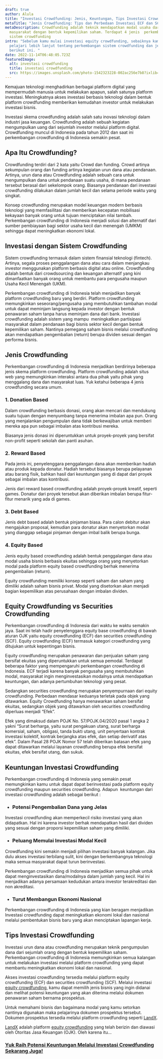 ```yaml
---
draft: true
author: Alula
title: "Investasi Crowdfunding: Jenis, Keuntungan, Tips Investasi Crowdfunding"
metaTitle: "Jenis Crowdfunding: Tips dan Perbedaan Investasi ECF dan SCF"
metaDescription: Crowdfunding adalah teknik mendapatkan modal usaha dari
  masyarakat dengan bentuk kepemilikan saham. Terdapat 4 jenis  perkembangan
  sistem crowdfunding
intro: "Sebelum kamu mulai investasi equity crowdfunding, sebaiknya kamu
  pelajari lebih lanjut tentang perkembangan sistem crowdfunding dan jenisnya
  berikut ini. "
date: 2022-11-14T06:48:05.723Z
featuredImage:
  alt: investasi crowdfunding
  title: investasi crowdfunding
  src: https://images.unsplash.com/photo-1542323228-002ac256e7b8?ixlib=rb-4.0.3&ixid=MnwxMjA3fDB8MHxwaG90by1wYWdlfHx8fGVufDB8fHx8&auto=format&fit=crop&w=870&q=80
---
```

Kemajuan teknologi menghadirkan berbagai platform digital yang mempermudah manusia untuk melakukan apapun, salah satunya platform investasi. Meningkatnya akses investasi berbasis teknologi dalam bentuk platform crowdfunding memberikan kemudahan investor untuk melakukan investasi bisnis.

Investasi skema crowdfunding adalah salah satu inovasi teknologi dalam industri jasa keuangan. Crowdfunding adalah sebuah kegiatan mengumpulkan uang dari sejumlah investor melalui platform digital. Crowdfunding muncul di Indonesia pada tahun 2012 dan saat ini perkembangan crowdfunding di Indonesia semakin pesat.

## Apa Itu Crowdfunding?

Crowdfunding terdiri dari 2 kata yaitu Crowd dan funding. Crowd artinya sekumpulan orang dan funding artinya kegiatan urun dana atau pendanaan. Artinya, urun dana atau Crowdfunding adalah sebuah cara untuk mengumpulkan dana untuk pendanaan suatu usaha, di mana pendanaan tersebut berasal dari sekelompok orang. Biasanya pendanaan dari investasi crowdfunding dilakukan dalam jumlah kecil dan selama periode waktu yang singkat.

Konsep crowdfunding merupakan model keuangan modern berbasis teknologi yang memfasilitasi dan memberikan kecepatan mobilisasi kekayaan banyak orang untuk tujuan menciptakan nilai tambah. Perkembangan crowdfunding di Indonesia menjadi solusi dan alternatif dari sumber pembiayaan bagi sektor usaha kecil dan menengah (UMKM) sehingga dapat meningkatkan ekonomi lokal. 

## Investasi dengan Sistem Crowdfunding

Sistem crowdfunding termasuk dalam sistem finansial teknologi (fintech). Artinya, segala proses penggalangan dana atau cara dalam menjangkau investor menggunakan platform berbasis digital atau online. Crowdfunding adalah bentuk dari crowdsourcing dan keuangan alternatif yang kini dimanfaatkan banyak orang untuk membantu para pengusaha maupun Usaha Kecil Menengah (UKM).

Perkembangan crowdfunding di Indonesia telah menjadikan banyak platform crowdfunding baru yang berdiri. Platform crowdfunding memungkinkan seseorang/pengusaha yang membutuhkan tambahan modal untuk dapat meminjam langsung kepada investor dengan bentuk penawaran saham tanpa harus meminjam dana dari bank. Investasi crowdfunding adalah sistem yang mampu  meningkatkan partisipasi masyarakat dalam pendanaan bagi bisnis sektor kecil dengan bentuk kepemilikan saham. Nantinya pemegang saham bisnis melalui crowdfunding akan mendapatkan pengembalian (return) berupa dividen sesuai dengan performa bisnis. 

## Jenis Crowdfunding

Perkembangan crowdfunding di Indonesia menjadikan berdirinya beberapa jenis skema platform crowdfunding. Platform crowdfunding adalah situs web yang memungkinkan interaksi antara dua pihak yaitu pihak yang menggalang dana dan masyarakat luas. Yuk ketahui beberapa 4 jenis crowdfunding secara umum.

### 1. Donation Based

Dalam crowdfunding berbasis donasi, orang akan mencari dan mendukung suatu tujuan dengan menyumbang tanpa menerima imbalan apa pun. Orang yang menjalankan pengumpulan dana tidak berkewajiban untuk memberi mereka apa pun sebagai imbalan atas kontribusi mereka.

Biasanya jenis donasi ini diperuntukkan untuk proyek-proyek yang bersifat non-profit seperti sekolah dan panti asuhan.

### 2. Reward Based

Pada jenis ini, penyelenggara penggalangan dana akan memberikan hadiah atau produk kepada donatur. Hadiah tersebut biasanya berupa pelayanan atau barang fisik, bahkan hasil dari keuntungan yang di dapat dari proyek sebagai imbalan atas kontribusi.

Jenis dari reward based crowdfunding adalah proyek-proyek kreatif, seperti games. Donatur dari proyek tersebut akan diberikan imbalan berupa fitur-fitur menarik yang ada di games.

### 3. Debt Based

Jenis debt based adalah bentuk pinjaman biasa. Para calon debitur akan mengajukan proposal, kemudian para donatur akan menyetorkan modal yang dianggap sebagai pinjaman dengan imbal balik berupa bunga. 

### 4. Equity Based

Jenis equity based crowdfunding adalah bentuk penggalangan dana atau modal usaha bisnis berbasis ekuitas sehingga orang yang menyetorkan modal pada platform equity based crowdfunding berhak menerima pengembalian (return). 

Equity crowdfunding memiliki konsep seperti saham dan saham yang dimiliki adalah saham bisnis privat. Modal yang disetorkan akan menjadi bagian kepemilikan atas perusahaan dengan imbalan dividen.

## Equity Crowdfunding vs Securities Crowdfunding

Perkembangan crowdfunding di Indonesia dari waktu ke waktu semakin jaya. Saat ini telah hadir penyelenggara equity base crowdfunding di bawah aturan OJK yaitu equity crowdfunding (ECF) dan securities crowdfunding (SCF). Equity crowdfunding (ECF) termasuk kategori crowdfunding yang ditujukan untuk kepentingan bisnis. 

Equity crowdfunding merupakan penawaran dan penjualan saham yang bersifat ekuitas yang diperuntukkan untuk semua pemodal. Terdapat beberapa faktor yang mempengaruhi perkembangan crowdfunding di Indonesia. ECF terjadi karena banyak pengusaha yang membutuhkan modal, masyarakat ingin menginvestasikan modalnya untuk mendapatkan keuntungan, dan adanya pertumbuhan teknologi yang pesat.

Sedangkan securities crowdfunding merupakan penyempurnaan dari equity crowdfunding. Perbedaan mendasar keduanya terletak pada objek yang ditawarkan. Equity Crowdfunding hanya menawarkan saham bersifat ekuitas, sedangkan objek yang ditawarkan oleh securities crowdfunding diperluas menjadi “Efek”. 

Efek yang dimaksud dalam POJK No. 57/POJK.04/2020 pasal 1 angka 2 yakni “Surat berharga, yaitu surat pengakuan utang, surat berharga komersial, saham, obligasi, tanda bukti utang, unit penyertaan kontrak investasi kolektif, kontrak berjangka atas efek, dan setiap derivatif atas efek”. Dalam Pasal 28 POJK Nomor 57 telah diberikan batasan efek yang dapat ditawarkan melalui layanan crowdfunding berupa efek bersifat ekuitas, efek bersifat utang, dan sukuk. 

## Keuntungan Investasi Crowdfunding

Perkembangan crowdfunding di Indonesia yang semakin pesat memungkinkan kamu untuk dapat dapat berinvestasi pada platform equity crowdfunding maupun securities crowdfunding. Adapun  keuntungan dari investasi crowdfunding adalah sebagai berikut :

* ### Potensi Pengembalian Dana yang Jelas

Investasi crowdfunding akan memperkecil risiko investasi yang akan didapatkan. Hal ini karena investor berhak mendapatkan hasil dari dividen yang sesuai dengan proporsi kepemilikan saham yang dimiliki.

* ### Peluang Memulai Investasi Modal Kecil

Crowdfunding kini semakin menjadi pilihan investasi banyak kalangan. Jika dulu akses investasi terbilang sulit, kini dengan berkembangnya teknologi maka semua masyarakat dapat turun berinvestasi.

Perkembangan crowdfunding di Indonesia menjadikan semua pihak untuk dapat menginvestasikan dana/modalnya dalam jumlah yang kecil. Hal ini menjadikan adanya persamaan kedudukan antara investor terakreditasi dan non akreditasi.

* ### Turut Membangun Ekonomi Nasional

Perkembangan crowdfunding di Indonesia yang kian beragam menjadikan Investasi crowdfunding dapat meningkatkan ekonomi lokal dan nasional melalui pembentukan bisnis baru yang akan menciptakan lapangan kerja.

## Tips Investasi Crowdfunding 

Investasi urun dana atau crowdfunding merupakan teknik pengumpulan dana dari sejumlah orang dengan bentuk kepemilikan saham. Perkembangan crowdfunding di Indonesia memungkinkan semua kalangan untuk melakukan investasi melalui platform crowdfunding yang dapat  membantu meningkatkan ekonomi lokal dan nasional. 

Akses investasi crowdfunding tersedia melalui platform equity crowdfunding (ECF) dan securities crowdfunding (SCF). Melalui investasi [equity crowdfunding](https://landx.id/), kamu dapat memilih jenis bisnis yang ingin didanai dan melihat potensi keuntungan yang akan diterima melalui dokumen penawaran saham bernama prospektus. 

Untuk memahami bisnis dan bagaimana modal yang kamu setorkan nantinya digunakan maka pelajarinya dokumen prospektus tersebut. Dokumen prospektus tersedia melalui platform crowdfunding seperti [LandX](https://landx.id/).

[LandX](https://landx.id/) adalah platform [equity crowdfunding](https://landx.id/) yang telah berizin dan diawasi oleh Otoritas Jasa Keuangan (OJK). Oleh karena itu...

### [Yuk Raih Potensi Keuntungan Melalui Investasi Crowdfunding Sekarang Juga!](https://app.landx.id/?utm_source=Organic+Page&utm_medium=Content+Blog&utm_campaign=BlogLandX&utm_id=Blog)